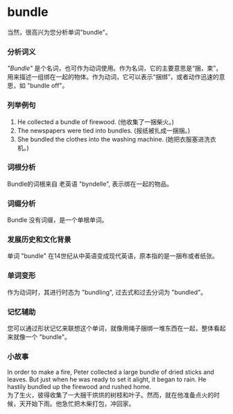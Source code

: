 # bundle

当然，很高兴为您分析单词"bundle"。

  

### 分析词义

  

_"Bundle"_ 是个名词，也可作为动词使用。作为名词，它的主要意思是“捆，束”，用来描述一组绑在一起的物体。作为动词，它可以表示“捆绑”，或者动作迅速的意思，如 "bundle off"。

  

### 列举例句

  

1.  He collected a bundle of firewood. (他收集了一捆柴火。)
2.  The newspapers were tied into bundles. (报纸被扎成一捆捆。)
3.  She bundled the clothes into the washing machine. (她把衣服塞进洗衣机。)

  

### 词根分析

  

Bundle的词根来自 老英语 "byndelle", 表示绑在一起的物品。

  

### 词缀分析

  

Bundle 没有词缀，是一个单根单词。

  

### 发展历史和文化背景

  

单词 "bundle" 在14世纪从中英语变成现代英语，原本指的是一捆布或者纸张。

  

### 单词变形

  

作为动词时，其进行时态为 "bundling", 过去式和过去分词为 "bundled"。

  

### 记忆辅助

  

您可以通过形状记忆来联想这个单词，就像用绳子捆绑一堆东西在一起，整体看起来就像一个 "bundle"。

  

### 小故事

  

In order to make a fire, Peter collected a large bundle of dried sticks and leaves. But just when he was ready to set it alight, it began to rain. He hastily bundled up the firewood and rushed home.  
为了生火，彼得收集了一大捆干烘烘的树枝和叶子。然而，就在他准备点火的时候，天开始下雨。他急忙把木柴打包，冲回家。
